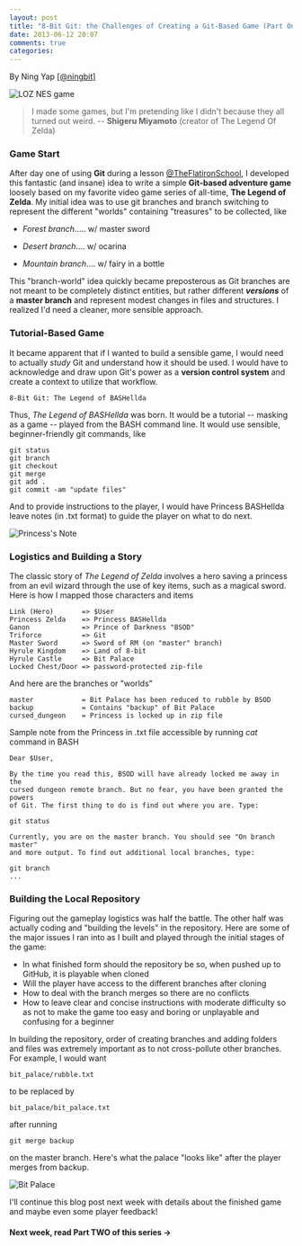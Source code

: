 ```yaml
---
layout: post
title: "8-Bit Git: the Challenges of Creating a Git-Based Game (Part One)"
date: 2013-06-12 20:07
comments: true
categories:
---
```

By Ning Yap [[@ningbit]](http://www.twitter.com/ningbit)

![LOZ NES game](http://www.consoleclassix.com/info_img/Legend_of_Zelda_NES_ScreenShot1.jpg)
>I made some games, but I'm pretending like I didn't because they all turned out weird. -- **Shigeru Miyamoto** (creator of The Legend Of Zelda)

### Game Start

After day one of using **Git** during a lesson [@TheFlatironSchool](http://flatironschool.com "@FlatironSchool"), I developed this fantastic (and insane) idea to write a simple **Git-based adventure game** loosely based on my favorite video game series of all-time, **The Legend of Zelda**. My initial idea was to use git branches and branch switching to represent the different "worlds" containing "treasures" to be collected, like

- *Forest branch*….. w/ master sword

- *Desert branch*…. w/ ocarina

- *Mountain branch*…. w/ fairy in a bottle

This "branch-world" idea quickly became preposterous as Git branches are not meant to be completely distinct entities, but rather different _**versions**_ of a **master branch** and represent modest changes in files and structures. I realized I'd need a cleaner, more sensible approach.

### Tutorial-Based Game

It became apparent that if I wanted to build a sensible game, I would need to actually _study_ Git and understand how it should be used. I would have to acknowledge and draw upon Git's power as a **version control system** and create a context to utilize that workflow.

    8-Bit Git: The Legend of BASHellda

Thus, _The Legend of BASHellda_ was born. It would be a tutorial -- masking as a game -- played from the BASH command line. It would use sensible, beginner-friendly git commands, like

    git status
    git branch
    git checkout
    git merge
    git add .
    git commit -am "update files"

And to provide instructions to the player, I would have Princess BASHellda leave notes (in .txt format) to guide the player on what to do next.

![Princess's Note](http://www.ningmusic.com/img/BASHellda.png)

### Logistics and Building a Story


The classic story of _The Legend of Zelda_ involves a hero saving a princess from an evil wizard through the use of key items, such as a magical sword. Here is how I mapped those characters and items

    Link (Hero)       => $User
    Princess Zelda    => Princess BASHellda
    Ganon             => Prince of Darkness "BSOD"
    Triforce          => Git
    Master Sword      => Sword of RM (on "master" branch)
    Hyrule Kingdom    => Land of 8-bit
    Hyrule Castle     => Bit Palace
    Locked Chest/Door => password-protected zip-file

And here are the branches or "worlds"

    master            = Bit Palace has been reduced to rubble by BSOD
    backup            = Contains "backup" of Bit Palace
    cursed_dungeon    = Princess is locked up in zip file

Sample note from the Princess in .txt file accessible by running *cat* command in BASH

    Dear $User,

    By the time you read this, BSOD will have already locked me away in the
    cursed dungeon remote branch. But no fear, you have been granted the powers
    of Git. The first thing to do is find out where you are. Type:

    git status

    Currently, you are on the master branch. You should see "On branch master"
    and more output. To find out additional local branches, type:

    git branch
    ...

### Building the Local Repository

Figuring out the gameplay logistics was half the battle. The other half was actually coding and "building the levels" in the repository. Here are some of the major issues I ran into as I built and played through the initial stages of the game:

- In what finished form should the repository be so, when pushed up to GitHub, it is playable when cloned
- Will the player have access to the different branches after cloning
- How to deal with the branch merges so there are no conflicts
- How to leave clear and concise instructions with moderate difficulty so as not to make the game too easy and boring or unplayable and confusing for a beginner

In building the repository, order of creating branches and adding folders and files was extremely important as to not cross-pollute other branches. For example, I would want

    bit_palace/rubble.txt

to be replaced by

    bit_palace/bit_palace.txt

after running

    git merge backup

on the master branch. Here's what the palace "looks like" after the player merges from backup.

![Bit Palace](http://www.ningmusic.com/img/bit_palace.png)

I'll continue this blog post next week with details about the finished game and maybe even some player feedback!

#### Next week, read Part TWO of this series ->





